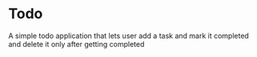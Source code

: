 # Todo
A simple todo application that lets user add a task and mark it completed and delete it only after getting completed
